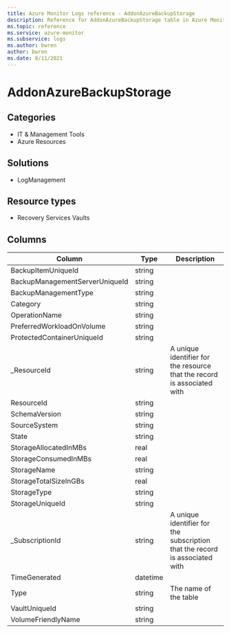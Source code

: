 ```yaml
---
title: Azure Monitor Logs reference - AddonAzureBackupStorage
description: Reference for AddonAzureBackupStorage table in Azure Monitor Logs.
ms.topic: reference
ms.service: azure-monitor
ms.subservice: logs
ms.author: bwren
author: bwren
ms.date: 8/11/2021
---
```


# AddonAzureBackupStorage

 

## Categories

- IT & Management Tools
- Azure Resources
## Solutions

- LogManagement
## Resource types

- Recovery Services Vaults




## Columns

|Column|Type|Description|
|---|---|---|
|BackupItemUniqueId|string||
|BackupManagementServerUniqueId|string||
|BackupManagementType|string||
|Category|string||
|OperationName|string||
|PreferredWorkloadOnVolume|string||
|ProtectedContainerUniqueId|string||
|_ResourceId|string|A unique identifier for the resource that the record is associated with|
|ResourceId|string||
|SchemaVersion|string||
|SourceSystem|string||
|State|string||
|StorageAllocatedInMBs|real||
|StorageConsumedInMBs|real||
|StorageName|string||
|StorageTotalSizeInGBs|real||
|StorageType|string||
|StorageUniqueId|string||
|_SubscriptionId|string|A unique identifier for the subscription that the record is associated with|
|TimeGenerated|datetime||
|Type|string|The name of the table|
|VaultUniqueId|string||
|VolumeFriendlyName|string||
